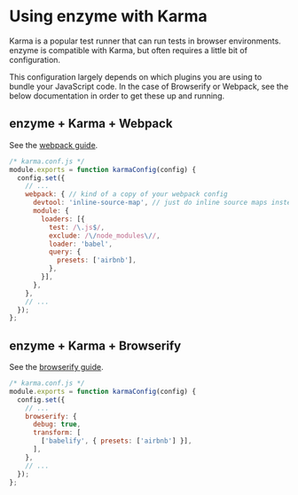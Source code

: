 # Using enzyme with Karma

Karma is a popular test runner that can run tests in browser environments. enzyme is compatible with
Karma, but often requires a little bit of configuration.

This configuration largely depends on which plugins you are using to bundle your JavaScript code.  In
the case of Browserify or Webpack, see the below documentation in order to get these up and running.


## enzyme + Karma + Webpack

See the [webpack guide](webpack.md).

```js
/* karma.conf.js */
module.exports = function karmaConfig(config) {
  config.set({
    // ...
    webpack: { // kind of a copy of your webpack config
      devtool: 'inline-source-map', // just do inline source maps instead of the default
      module: {
        loaders: [{
          test: /\.js$/,
          exclude: /\/node_modules\//,
          loader: 'babel',
          query: {
            presets: ['airbnb'],
          },
        }],
      },
    },
    // ...
  });
};
```

## enzyme + Karma + Browserify

See the [browserify guide](browserify.md).

```js
/* karma.conf.js */
module.exports = function karmaConfig(config) {
  config.set({
    // ...
    browserify: {
      debug: true,
      transform: [
        ['babelify', { presets: ['airbnb'] }],
      ],
    },
    // ...
  });
};
```
